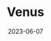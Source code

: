 ---
title: "Venus"
cc-type: planet
date: 2023-06-07
hashtag: "venus"
orbits:
  - Sun
subdivision-of:
  - Solar System
tags:
  - planet
  - Solar System
---